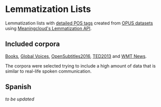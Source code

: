 # Lemmatization Lists

Lemmatization lists with [detailed POS tags](https://www.meaningcloud.com/developer/documentation/morphosyntactic-tagsets) created from [OPUS datasets](http://opus.lingfil.uu.se/) using [Meaningcloud's Lemmatization API](https://www.meaningcloud.com/developer/lemmatization-pos-parsing).

## Included corpora
[Books](http://opus.lingfil.uu.se/Books.php), [Global Voices](http://opus.lingfil.uu.se/GlobalVoices.php), [OpenSubtitles2016](http://opus.lingfil.uu.se/OpenSubtitles2016.php), [TED2013](http://opus.lingfil.uu.se/TED2013.php) and [WMT News](http://opus.lingfil.uu.se/WMT-News.php).

The corpora were selected trying to include a high amount of data that is similar to real-life spoken communication.

## Spanish

_to be updated_
